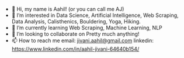 - 👋 Hi, my name is Aahil! (or you can call me AJ)
- 👀 I’m interested in Data Science, Artificial Intelligence, Web Scraping, Data Analysis, Calisthenics, Bouldering, Yoga, Hiking. 
- 🌱 I’m currently learning Web Scraping, Machine Learning, NLP
- 💞️ I’m looking to collaborate on Pretty much anything!
- 📫 How to reach me email: jivani.aahil@gmail.com linkedin: https://www.linkedin.com/in/aahil-jivani-64640b154/

<!---
aahiljivani/aahiljivani is a ✨ special ✨ repository because its `README.md` (this file) appears on your GitHub profile.
You can click the Preview link to take a look at your changes.
--->
